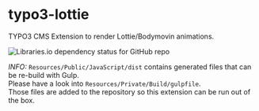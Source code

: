 # typo3-lottie
TYPO3 CMS Extension to render Lottie/Bodymovin animations.

![Libraries.io dependency status for GitHub repo](https://img.shields.io/librariesio/github/theLine/typo3-lottie)  


*INFO:* `Resources/Public/JavaScript/dist` contains generated files that can be re-build with Gulp.  
Please have a look into `Resources/Private/Build/gulpfile`.  
Those files are added to the repository so this extension can be run out of the box.
